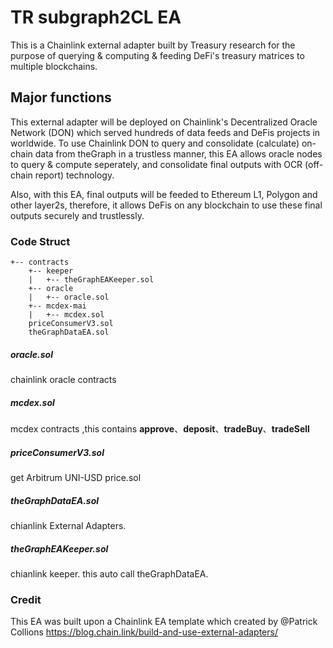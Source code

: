 # TR subgraph2CL EA
This is a Chainlink external adapter built by Treasury research for the purpose of querying & computing & feeding DeFi's treasury matrices to multiple blockchains.

## Major functions

This external adapter will be deployed on Chainlink's Decentralized Oracle Network (DON) which served hundreds of data feeds and DeFis projects in worldwide. To use Chainlink DON to query and consolidate (calculate) on-chain data from theGraph in a trustless manner, this EA allows oracle nodes to query & compute seperately, and consolidate final outputs with OCR (off-chain report) technology.

Also, with this EA, final outputs will be feeded to Ethereum L1, Polygon and other layer2s, therefore, it allows DeFis on any blockchain to use these final outputs securely and trustlessly.



### Code  Struct

```
+-- contracts
    +-- keeper
    |   +-- theGraphEAKeeper.sol
    +-- oracle
    |   +-- oracle.sol
    +-- mcdex-mai
    |   +-- mcdex.sol
    priceConsumerV3.sol
    theGraphDataEA.sol
```

##### oracle.sol  
chainlink oracle contracts

##### mcdex.sol  
mcdex contracts ,this contains **approve**、**deposit**、**tradeBuy**、**tradeSell**

##### priceConsumerV3.sol
get Arbitrum UNI-USD price.sol

##### theGraphDataEA.sol
chianlink External Adapters.

##### theGraphEAKeeper.sol
chianlink keeper. this auto call theGraphDataEA.

### Credit
This EA was built upon a Chainlink EA template which created by @Patrick Collions
https://blog.chain.link/build-and-use-external-adapters/